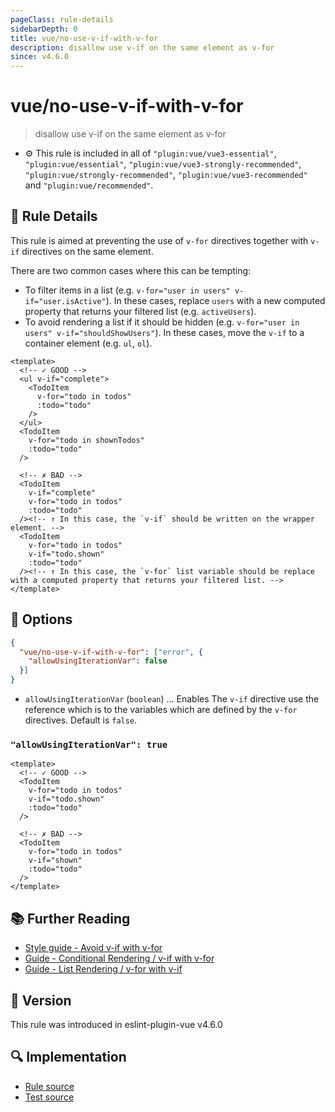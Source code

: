 ```yaml
---
pageClass: rule-details
sidebarDepth: 0
title: vue/no-use-v-if-with-v-for
description: disallow use v-if on the same element as v-for
since: v4.6.0
---
```

# vue/no-use-v-if-with-v-for

> disallow use v-if on the same element as v-for

- :gear: This rule is included in all of `"plugin:vue/vue3-essential"`, `"plugin:vue/essential"`, `"plugin:vue/vue3-strongly-recommended"`, `"plugin:vue/strongly-recommended"`, `"plugin:vue/vue3-recommended"` and `"plugin:vue/recommended"`.

## :book: Rule Details

This rule is aimed at preventing the use of `v-for` directives together with `v-if` directives on the same element.

There are two common cases where this can be tempting:
 - To filter items in a list (e.g. `v-for="user in users" v-if="user.isActive"`). In these cases, replace `users` with a new computed property that returns your filtered list (e.g. `activeUsers`).
 - To avoid rendering a list if it should be hidden (e.g. `v-for="user in users" v-if="shouldShowUsers"`). In these cases, move the `v-if` to a container element (e.g. `ul`, `ol`).

<eslint-code-block :rules="{'vue/no-use-v-if-with-v-for': ['error']}">

```vue
<template>
  <!-- ✓ GOOD -->
  <ul v-if="complete">
    <TodoItem
      v-for="todo in todos"
      :todo="todo"
    />
  </ul>
  <TodoItem
    v-for="todo in shownTodos"
    :todo="todo"
  />

  <!-- ✗ BAD -->
  <TodoItem
    v-if="complete"
    v-for="todo in todos"
    :todo="todo"
  /><!-- ↑ In this case, the `v-if` should be written on the wrapper element. -->
  <TodoItem
    v-for="todo in todos"
    v-if="todo.shown"
    :todo="todo"
  /><!-- ↑ In this case, the `v-for` list variable should be replace with a computed property that returns your filtered list. -->
</template>
```

</eslint-code-block>

## :wrench: Options

```json
{
  "vue/no-use-v-if-with-v-for": ["error", {
    "allowUsingIterationVar": false
  }]
}
```

- `allowUsingIterationVar` (`boolean`) ... Enables The `v-if` directive use the reference which is to the variables which are defined by the `v-for` directives. Default is `false`.

### `"allowUsingIterationVar": true`

<eslint-code-block :rules="{'vue/no-use-v-if-with-v-for': ['error', {allowUsingIterationVar: true}]}">

```vue
<template>
  <!-- ✓ GOOD -->
  <TodoItem
    v-for="todo in todos"
    v-if="todo.shown"
    :todo="todo"
  />

  <!-- ✗ BAD -->
  <TodoItem
    v-for="todo in todos"
    v-if="shown"
    :todo="todo"
  />
</template>
```

</eslint-code-block>

## :books: Further Reading

- [Style guide - Avoid v-if with v-for](https://vuejs.org/style-guide/rules-essential.html#avoid-v-if-with-v-for)
- [Guide - Conditional Rendering / v-if with v-for](https://v3.vuejs.org/guide/conditional.html#v-if-with-v-for)
- [Guide - List Rendering / v-for with v-if](https://v3.vuejs.org/guide/list.html#v-for-with-v-if)

## :rocket: Version

This rule was introduced in eslint-plugin-vue v4.6.0

## :mag: Implementation

- [Rule source](https://github.com/vuejs/eslint-plugin-vue/blob/master/lib/rules/no-use-v-if-with-v-for.js)
- [Test source](https://github.com/vuejs/eslint-plugin-vue/blob/master/tests/lib/rules/no-use-v-if-with-v-for.js)
